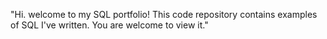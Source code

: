"Hi. welcome to my SQL portfolio! This code repository contains examples of SQL I've written. You are welcome to view it."
